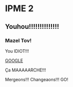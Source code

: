 # IPME 2
## Youhou!!!!!!!!!!!!!!
### Mazel Tov!

You IDIOT!!!

[GOOGLE](www.google.com)

Ça MAAAAARCHE!!!

Mergeons!!!
Changeaons!!! GO!
